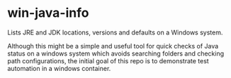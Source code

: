 # win-java-info
Lists JRE and JDK locations, versions and defaults on a Windows system.

Although this might be a simple and useful tool for quick checks of Java status on a windows system which avoids searching folders and checking path configurations, the initial goal of this repo is to demonstrate test automation in a windows container.
